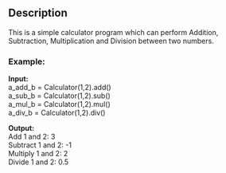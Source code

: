 ## Description

This is a simple calculator program which can perform Addition, Subtraction, Multiplication and Division between two numbers.

### Example:

**Input:**  
a_add_b = Calculator(1,2).add()  
a_sub_b = Calculator(1,2).sub()  
a_mul_b = Calculator(1,2).mul()  
a_div_b = Calculator(1,2).div()

**Output:**  
Add 1 and 2: 3  
Subtract 1 and 2: -1  
Multiply 1 and 2: 2  
Divide 1 and 2: 0.5
